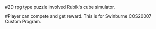 #2D rpg type puzzle involved Rubik's cube simulator.

#Player can compete and get reward.
This is for Swinburne COS20007 Custom Program.
